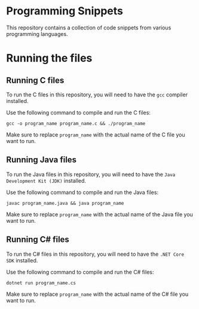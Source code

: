 # Programming Snippets

This repository contains a collection of code snippets from various programming languages.

# Running the files

## Running C files

To run the C files in this repository, you will need to have the `gcc` compiler installed. 

Use the following command to compile and run the C files:

`gcc -o program_name program_name.c && ./program_name`

Make sure to replace `program_name` with the actual name of the C file you want to run.

## Running Java files

To run the Java files in this repository, you will need to have the `Java Development Kit (JDK)` installed.

Use the following command to compile and run the Java files:

`javac program_name.java && java program_name`

Make sure to replace `program_name` with the actual name of the Java file you want to run.

## Running C# files

To run the C# files in this repository, you will need to have the `.NET Core SDK` installed.

Use the following command to compile and run the C# files:

`dotnet run program_name.cs`

Make sure to replace `program_name` with the actual name of the C# file you want to run.

